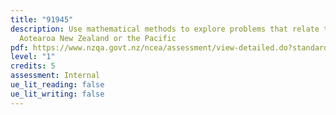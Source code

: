 ```yaml
---
title: "91945"
description: Use mathematical methods to explore problems that relate to life in
  Aotearoa New Zealand or the Pacific
pdf: https://www.nzqa.govt.nz/ncea/assessment/view-detailed.do?standardNumber=91945
level: "1"
credits: 5
assessment: Internal
ue_lit_reading: false
ue_lit_writing: false
---
```

